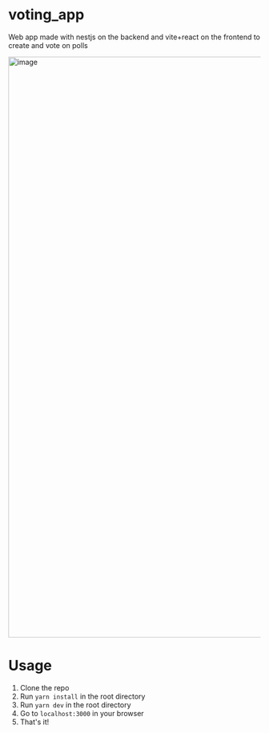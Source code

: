 # voting_app

Web app made with nestjs on the backend and vite+react on the frontend to create and vote on polls

<img width="1160" alt="image" src="https://user-images.githubusercontent.com/38187170/209865121-55431f4e-6af5-4b57-a292-73c5da9f75f8.png">

# Usage

1. Clone the repo
2. Run `yarn install` in the root directory
3. Run `yarn dev` in the root directory
4. Go to `localhost:3000` in your browser
5. That's it!
